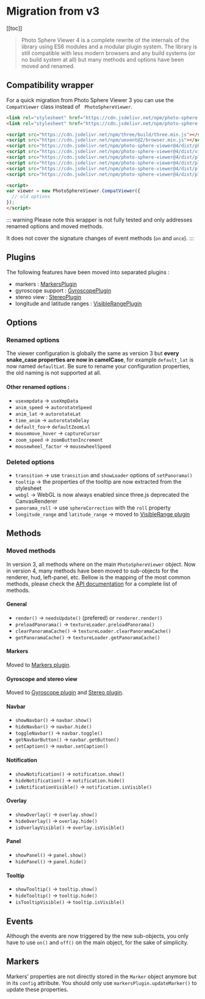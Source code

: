 # Migration from v3

[[toc]]

> Photo Sphere Viewer 4 is a complete rewrite of the internals of the library using ES6 modules and a modular plugin system. The library is still compatible with less modern browsers and any build systems (or no build system at all) but many methods and options have been moved and renamed.

## Compatibility wrapper

For a quick migration from Photo Sphere Viewer 3 you can use the `CompatViewer` class instead of ` PhotoSphereViewer`.

```html
<link rel="stylesheet" href="https://cdn.jsdelivr.net/npm/photo-sphere-viewer@4/dist/photo-sphere-viewer.min.css"/>
<link rel="stylesheet" href="https://cdn.jsdelivr.net/npm/photo-sphere-viewer@4/dist/plugins/markers.min.css"/>

<script src="https://cdn.jsdelivr.net/npm/three/build/three.min.js"></script>
<script src="https://cdn.jsdelivr.net/npm/uevent@2/browser.min.js"></script>
<script src="https://cdn.jsdelivr.net/npm/photo-sphere-viewer@4/dist/photo-sphere-viewer.min.js"></script>
<script src="https://cdn.jsdelivr.net/npm/photo-sphere-viewer@4/dist/viewer-compat.min.js"></script>
<script src="https://cdn.jsdelivr.net/npm/photo-sphere-viewer@4/dist/plugins/markers.min.js"></script>
<script src="https://cdn.jsdelivr.net/npm/photo-sphere-viewer@4/dist/plugins/gyroscope.min.js"></script>
<script src="https://cdn.jsdelivr.net/npm/photo-sphere-viewer@4/dist/plugins/stereo.min.js"></script>
<script src="https://cdn.jsdelivr.net/npm/photo-sphere-viewer@4/dist/plugins/visible-range.min.js"></script>

<script>
var viewer = new PhotoSphereViewer.CompatViewer({
  // old options
});
</script>
```

::: warning
Please note this wrapper is not fully tested and only addresses renamed options and moved methods.

It does not cover the signature changes of event methods (`on` and `once`).
:::


## Plugins

The following features have been moved into separated plugins :
 - markers : [MarkersPlugin](../plugins/plugin-markers)
 - gyroscope support : [GyroscopePlugin](../plugins/plugin-gyroscope)
 - stereo view : [StereoPlugin](../plugins/plugin-stereo)
 - longitude and latitude ranges : [VisibleRangePlugin](../plugins/plugin-visible-range)


## Options

### Renamed options

The viewer configuration is globally the same as version 3 but **every snake_case properties are now in camelCase**, for example `default_lat` is now named `defaultLat`.
Be sure to rename your configuration properties, the old naming is not supported at all.

#### Other renamed options :

- `usexmpdata` → `useXmpData`
- `anim_speed` → `autorotateSpeed`
- `anim_lat` → `autorotateLat`
- `time_anim` → `autorotateDelay`
- `default_fov`→ `defaultZoomLvl`
- `mousemove_hover` → `captureCursor`
- `zoom_speed` → `zoomButtonIncrement`
- `mousewheel_factor` → `mousewheelSpeed`

### Deleted options

- `transition` → use `transition` and `showLoader` options of `setPanorama()`
- `tooltip` → the properties of the tooltip are now extracted from the stylesheet
- `webgl` → WebGL is now always enabled since three.js deprecated the CanvasRenderer
- `panorama_roll` → use `sphereCorrection` with the `roll` property
- `longitude_range` and `latitude_range` → moved to [VisibleRange plugin](../plugins/plugin-visible-range)


## Methods

### Moved methods

In version 3, all methods where on the main `PhotoSphereViewer` object. Now in version 4, many methods have been moved to sub-objects for the renderer, hud, left-panel, etc.
Bellow is the mapping of the most common methods, please check the [API documentation](https://photo-sphere-viewer.js.org/api/) for a complete list of methods.

#### General

- `render()` → `needsUpdate()` (prefered) or `renderer.render()`
- `preloadPanorama()` → `textureLoader.preloadPanorama()`
- `clearPanoramaCache()` → `textureLoader.clearPanoramaCache()`
- `getPanoramaCache()` → `textureLoader.getPanoramaCache()`

#### Markers

Moved to [Markers plugin](../plugins/plugin-markers).

#### Gyroscope and stereo view

Moved to [Gyroscope plugin](../plugins/plugin-gyroscope) and [Stereo plugin](../plugins/plugin-stereo).

#### Navbar

- `showNavbar()` → `navbar.show()`
- `hideNavbar()` → `navbar.hide()`
- `toggleNavbar()` → `navbar.toggle()`
- `getNavbarButton()` → `navbar.getButton()`
- `setCaption()` → `navbar.setCaption()`

#### Notification

- `showNotification()` → `notification.show()`
- `hideNotification()` → `notification.hide()`
- `isNotificationVisible()` → `notification.isVisible()`

#### Overlay

- `showOverlay()` → `overlay.show()`
- `hideOverlay()` → `overlay.hide()`
- `isOverlayVisible()` → `overlay.isVisible()`

#### Panel

- `showPanel()` → `panel.show()`
- `hidePanel()` → `panel.hide()`

#### Tooltip

- `showTooltip()` → `tooltip.show()`
- `hideTooltip()` → `tooltip.hide()`
- `isTooltipVisible()` → `tooltip.isVisible()`


## Events

Although the events are now triggered by the new sub-objects, you only have to use `on()` and `off()` on the main object, for the sake of simplicity.


## Markers

Markers' properties are not directly stored in the `Marker` object anymore but in its `config` attribute. You should only use `markersPlugin.updateMarker()` to update these properties.
